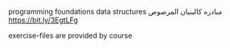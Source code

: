 programming foundations data structures
مبادره كالبنيان المرصوص
https://bit.ly/3EgtLFg



exercise-files are provided by course
